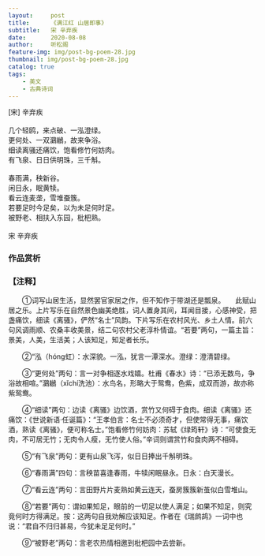 ```yaml
---
layout:     post
title:      《满江红 山居即事》
subtitle:   宋 辛弃疾
date:       2020-08-08
author:     听松阁
feature-img: img/post-bg-poem-28.jpg
thumbnail: img/post-bg-poem-28.jpg
catalog: true
tags:
    - 美文
    - 古典诗词
---
```


[宋] 辛弃疾<br>
<br>
几个轻鸥，来点破、一泓澄绿。<br>
更何处、一双鸂鶒，故来争浴。<br>
细读离骚还痛饮，饱看修竹何妨肉。<br>
有飞泉、日日供明珠，三千斛。<br>
<br>
春雨满，秧新谷。<br>
闲日永，眠黄犊。<br>
看云连麦垄，雪堆蚕簇。<br>
若要足时今足矣，以为未足何时足。<br>
被野老、相扶入东园，枇杷熟。<br>
<br>
宋 辛弃疾


### 作品赏析
### 【注释】
　　①词写山居生活，显然罢官家居之作，但不知作于带湖还是瓢泉。　　此赋山居之乐。上片写乐在自然景色幽美绝胜，词人置身其间，耳闻目接，心感神受，把盏痛饮，细读《离骚》，俨然“名士”风韵。下片写乐在农村风光、乡土人情。前六句风调雨顺、农桑丰收美景，结二句农村父老淳朴情谊。“若要”两句，一篇主旨：景美，人美，生活美；人该知足，知足者长乐。
  
　　②“泓（hóng虹）：水深貌。一泓，犹言一潭深水。澄绿：澄清碧绿。
  
　　③“更何处”两句：言一对争相逐水戏嬉。杜甫《春水》诗：“已添无数鸟，争浴故相喧。”鸂鶒（xǐchí洗池）：水鸟名，形略大于鸳鸯，色紫，成双而游，故亦称紫鸳鸯。
  
　　④“细读”两句：边读《离骚》边饮酒，赏竹又何碍于食肉。细读《离骚》还痛饮：《世说新语·任诞篇》：“王孝伯言：名士不必须奇才，但使常得无事，痛饮酒，熟读《离骚》，便可称名士。”饱看修竹何妨肉：苏轼《绿筠轩》诗：“可使食无肉，不可居无竹；无肉令人瘦，无竹使人俗。”辛词则谓赏竹和食肉两不相碍。
  
　　⑤“有飞泉”两句：更有山泉飞泻，似日日捧出千斛明珠。
  
　　⑥“春雨满”四句：言秧苗喜逢春雨，牛犊闲眠昼永。日永：白天漫长。
  
　　⑦“看云连”两句：言田野片片麦熟如黄云连天，蚕房簇簇新茧似白雪堆山。
  
　　⑧“若要”两句：谓如果知足，眼前的一切足以使人满足；如果不知足，则究竟何时方得满足。按：这两句自我劝解应该知足。作者在《瑞鹧鸪》一词中也说：“君自不归归甚易，今犹未足足何时。”
  
　　⑨“被野老”两句：言老农热情相邀到枇杷园中去尝新。
